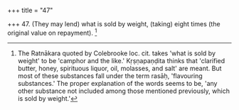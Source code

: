 +++
title = "47"

+++
47. (They may lend) what is sold by weight, (taking) eight times (the original value on repayment). [^25] 


[^25]:  The Ratnākara quoted by Colebrooke loc. cit. takes 'what is sold by weight' to be 'camphor and the like.' Kṛṣṇapaṇḍita thinks that 'clarified butter, honey, spirituous liquor, oil, molasses, and salt' are meant. But most of these substances fall under the term rasāḥ, 'flavouring substances.' The proper explanation of the words seems to be, 'any other substance not included among those mentioned previously, which is sold by weight.'
